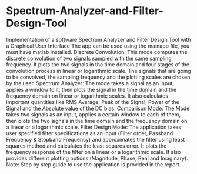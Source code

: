 # Spectrum-Analyzer-and-Filter-Design-Tool
Implementation of a software Spectrum Analyzer and Filter Design Tool with a Graphical User Interface
The app can be used using the mainapp file, you must have matlab installed.
Discrete Convolution:
This mode computes the discrete convolution of two signals sampled with the same sampling frequency. It plots 
the two signals in the time domain and four stages of the convolution process in linear or logarithmic scale.
The signals that are going to be convolved, the sampling frequency and the plotting scales are chosen by the user.
Spectrum Analyzer: 
The mode takes a signal as an input, applies a window to it, then plots the signal in the time domain and 
the frequency domain on linear or logarithmic scales. It also calculates important quantities like RMS Average, Peak of the Signal,
Power of the Signal and the Absolute value of the DC bias.
Comparison Mode:
The Mode takes two signals as an input, applies a certain window to each of them, then plots the two signals in the time domain
and the frequency domain on a linear or a logarithmic scale.
Filter Design Mode:
The application takes user specified filter specifications as an input (Filter order, Passband Frequency & Stopband Frequency) 
and approximates the filter using least squares method and calculates the least squares error. It plots the frequency response 
of the filter on a linear or a logarithmic scale. It also provides different plotting options (Magnitude, Phase, Real and Imaginary). 
Note: Step by step guide to use the application is provided in the report.
